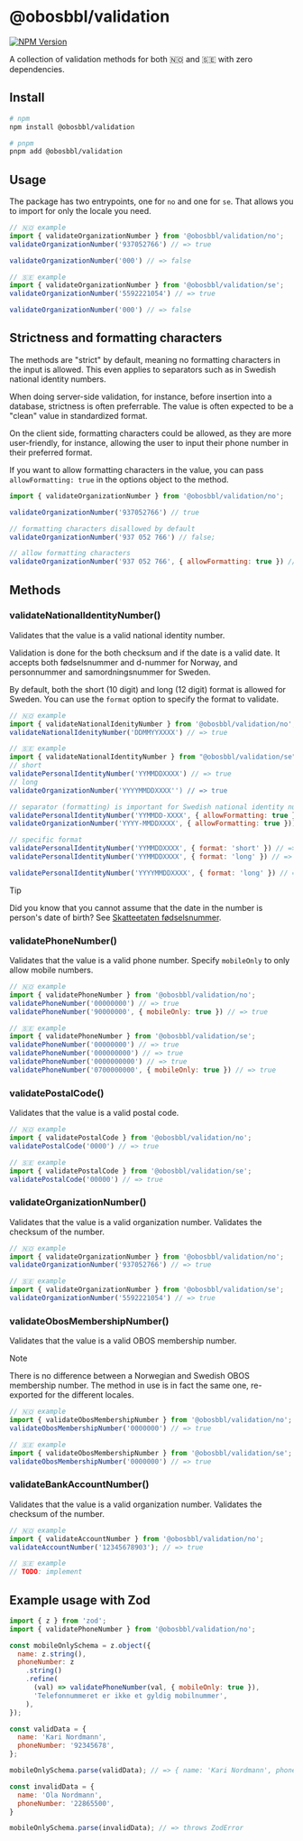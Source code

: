 # @obosbbl/validation

[![NPM Version](https://img.shields.io/npm/v/%40obosbbl%2Fvalidation)](https://www.npmjs.com/package/@obosbbl/validation)


A collection of validation methods for both 🇳🇴 and 🇸🇪 with zero dependencies.

## Install

```sh
# npm
npm install @obosbbl/validation

# pnpm
pnpm add @obosbbl/validation
```

## Usage

The package has two entrypoints, one for `no` and one for `se`. That allows you to import for only the locale you need.


```js
// 🇳🇴 example
import { validateOrganizationNumber } from '@obosbbl/validation/no';
validateOrganizationNumber('937052766') // => true

validateOrganizationNumber('000') // => false

// 🇸🇪 example
import { validateOrganizationNumber } from '@obosbbl/validation/se';
validateOrganizationNumber('5592221054') // => true

validateOrganizationNumber('000') // => false
```

## Strictness and formatting characters

The methods are "strict" by default, meaning no formatting characters in the input is allowed. This even applies to separators such as in Swedish national identity numbers.

When doing server-side validation, for instance, before insertion into a database, strictness is often preferrable. The value is often expected to be a "clean" value in standardized format.

On the client side, formatting characters could be allowed, as they are more user-friendly, for instance, allowing the user to input their phone number in their preferred format.

If you want to allow formatting characters in the value, you can pass `allowFormatting: true` in the options object to the method.


```js
import { validateOrganizationNumber } from '@obosbbl/validation/no';

validateOrganizationNumber('937052766') // true

// formatting characters disallowed by default
validateOrganizationNumber('937 052 766') // false;

// allow formatting characters
validateOrganizationNumber('937 052 766', { allowFormatting: true }) // true;
```

## Methods

### validateNationalIdentityNumber()

Validates that the value is a valid national identity number.

Validation is done for the both checksum and if the date is a valid date.
It accepts both fødselsnummer and d-nummer for Norway, and personnummer and samordningsnummer for Sweden.

By default, both the short (10 digit) and long (12 digit) format is allowed for Sweden. You can use the `format` option to specify the format to validate.

```js
// 🇳🇴 example
import { validateNationalIdenityNumber } from '@obosbbl/validation/no';
validateNationalIdenityNumber('DDMMYYXXXX') // => true

// 🇸🇪 example
import { validateNationalIdentityNumber } from "@obosbbl/validation/se";
// short
validatePersonalIdentityNumber('YYMMDDXXXX') // => true
// long
validateOrganizationNumber('YYYYMMDDXXXX'') // => true

// separator (formatting) is important for Swedish national identity numbers
validatePersonalIdentityNumber('YYMMDD-XXXX', { allowFormatting: true }) // => true
validateOrganizationNumber('YYYY-MMDDXXXX', { allowFormatting: true })) // => true

// specific format
validatePersonalIdentityNumber('YYMMDDXXXX', { format: 'short' }) // => true
validatePersonalIdentityNumber('YYMMDDXXXX', { format: 'long' }) // => false

validatePersonalIdentityNumber('YYYYMMDDXXXX', { format: 'long' }) // => true
```

> [!TIP]
> Did you know that you cannot assume that the date in the number is person's date of birth? See [Skatteetaten fødselsnummer](https://www.skatteetaten.no/person/folkeregister/identitetsnummer/fodselsnummer/).

### validatePhoneNumber()

Validates that the value is a valid phone number. Specify `mobileOnly` to only allow mobile numbers.

```js
// 🇳🇴 example
import { validatePhoneNumber } from '@obosbbl/validation/no';
validatePhoneNumber('00000000') // => true
validatePhoneNumber('90000000', { mobileOnly: true }) // => true

// 🇸🇪 example
import { validatePhoneNumber } from '@obosbbl/validation/se';
validatePhoneNumber('00000000') // => true
validatePhoneNumber('000000000') // => true
validatePhoneNumber('0000000000') // => true
validatePhoneNumber('0700000000', { mobileOnly: true }) // => true
```

### validatePostalCode()

Validates that the value is a valid postal code.

```js
// 🇳🇴 example
import { validatePostalCode } from '@obosbbl/validation/no';
validatePostalCode('0000') // => true

// 🇸🇪 example
import { validatePostalCode } from '@obosbbl/validation/se';
validatePostalCode('00000') // => true
```

### validateOrganizationNumber()

Validates that the value is a valid organization number. Validates the checksum of the number.

```js
// 🇳🇴 example
import { validateOrganizationNumber } from '@obosbbl/validation/no';
validateOrganizationNumber('937052766') // => true

// 🇸🇪 example
import { validateOrganizationNumber } from '@obosbbl/validation/se';
validateOrganizationNumber('5592221054') // => true
```

### validateObosMembershipNumber()

Validates that the value is a valid OBOS membership number.

> [!NOTE]
> There is no difference between a Norwegian and Swedish OBOS membership number. The method in use is in fact the same one, re-exported for the different locales.

```js
// 🇳🇴 example
import { validateObosMembershipNumber } from '@obosbbl/validation/no';
validateObosMembershipNumber('0000000') // => true

// 🇸🇪 example
import { validateObosMembershipNumber } from '@obosbbl/validation/se';
validateObosMembershipNumber('0000000') // => true
```

### validateBankAccountNumber()

Validates that the value is a valid organization number. Validates the checksum of the number.

```js
// 🇳🇴 example
import { validateAccountNumber } from '@obosbbl/validation/no';
validateAccountNumber('12345678903'); // => true

// 🇸🇪 example
// TODO: implement
```


## Example usage with Zod

```js
import { z } from 'zod';
import { validatePhoneNumber } from '@obosbbl/validation/no';

const mobileOnlySchema = z.object({
  name: z.string(),
  phoneNumber: z
    .string()
    .refine(
      (val) => validatePhoneNumber(val, { mobileOnly: true }),
      'Telefonnummeret er ikke et gyldig mobilnummer',
    ),
});

const validData = {
  name: 'Kari Nordmann',
  phoneNumber: '92345678',
};

mobileOnlySchema.parse(validData); // => { name: 'Kari Nordmann', phoneNumber: '92345678' }

const invalidData = {
  name: 'Ola Nordmann',
  phoneNumber: '22865500',
}

mobileOnlySchema.parse(invalidData); // => throws ZodError
```
